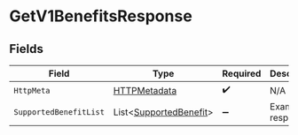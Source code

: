 # GetV1BenefitsResponse


## Fields

| Field                                                                 | Type                                                                  | Required                                                              | Description                                                           |
| --------------------------------------------------------------------- | --------------------------------------------------------------------- | --------------------------------------------------------------------- | --------------------------------------------------------------------- |
| `HttpMeta`                                                            | [HTTPMetadata](../../Models/Components/HTTPMetadata.md)               | :heavy_check_mark:                                                    | N/A                                                                   |
| `SupportedBenefitList`                                                | List<[SupportedBenefit](../../Models/Components/SupportedBenefit.md)> | :heavy_minus_sign:                                                    | Example response                                                      |